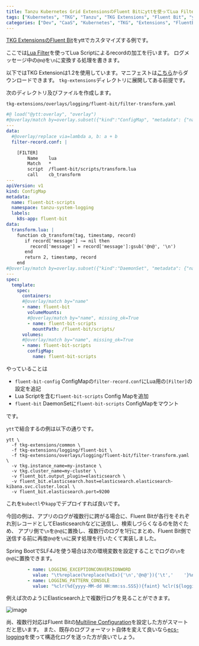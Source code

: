 ```yaml
---
title: Tanzu Kubernetes Grid ExtensionsのFluent Bitにyttを使ってLua Filterでscriptを設定するメモ
tags: ["Kubernetes", "TKG", "Tanzu", "TKG Extensions", "Fluent Bit", "ytt"]
categories: ["Dev", "CaaS", "Kubernetes", "TKG", "Extensions", "FluentBit"]
---
```


[TKG ExtensionsのFluent Bit](https://docs.vmware.com/en/VMware-Tanzu-Kubernetes-Grid/1.2/vmware-tanzu-kubernetes-grid-12/GUID-extensions-logging-fluentbit.html)をyttでカスタマイズする例です。

ここでは[Lua Filter](https://docs.fluentbit.io/manual/pipeline/filters/lua)を使ってLua Scriptによるrecordの加工を行います。
ログメッセージ中の`@n@`を`\n`に変換する処理を書きます。

以下ではTKG Extensionは1.2を使用しています。マニフェストは[こちら](https://my.vmware.com/en/group/vmware/downloads/details?downloadGroup=TKG-121&productId=988&rPId=56777)からダウンロードできます。
`tkg-extensions`ディレクトリに展開してある前提です。


次のディレクトリ及びファイルを作成します。

`tkg-extensions/overlays/logging/fluent-bit/filter-transform.yaml`

```yaml
#@ load("@ytt:overlay", "overlay")
#@overlay/match by=overlay.subset({"kind":"ConfigMap", "metadata": {"name": "fluent-bit-config"}})
---
data:
  #@overlay/replace via=lambda a, b: a + b
  filter-record.conf: |

    [FILTER]
        Name    lua
        Match   *
        script  /fluent-bit/scripts/transform.lua
        call    cb_transform
---
apiVersion: v1
kind: ConfigMap
metadata:
  name: fluent-bit-scripts
  namespace: tanzu-system-logging
  labels:
    k8s-app: fluent-bit
data:
  transform.lua: |
    function cb_transform(tag, timestamp, record)
       if record['message'] ~= nil then
         record['message'] = record['message']:gsub('@n@', '\n')
       end
       return 2, timestamp, record
    end
#@overlay/match by=overlay.subset({"kind":"DaemonSet", "metadata": {"name": "fluent-bit"}})
---
spec:
  template:
    spec:
      containers:
      #@overlay/match by="name"
      - name: fluent-bit
        volumeMounts:
        #@overlay/match by="name", missing_ok=True
        - name: fluent-bit-scripts
          mountPath: /fluent-bit/scripts/
      volumes:
      #@overlay/match by="name", missing_ok=True
      - name: fluent-bit-scripts
        configMap:
          name: fluent-bit-scripts
```

やっていることは

* `fluent-bit-config` ConfigMapの`filter-record.conf`にLua用の`[Filter]`の設定を追記
* Lua Scriptを含む`fluent-bit-scripts` Config Mapを追加
* `fluent-bit` DaemonSetに`fluent-bit-scripts` ConfigMapをマウント

です。

`ytt`で結合するの例は以下の通りです。

```
ytt \
  -f tkg-extensions/common \
  -f tkg-extensions/logging/fluent-bit \
  -f tkg-extensions/overlays/logging/fluent-bit/filter-transform.yaml \
  -v tkg.instance_name=my-instance \
  -v tkg.cluster_name=my-cluster \
  -v fluent_bit.output_plugin=elasticsearch \
  -v fluent_bit.elasticsearch.host=elasticsearch.elasticsearch-kibana.svc.cluster.local \
  -v fluent_bit.elasticsearch.port=9200
```

これを`kubectl`や`kapp`でデプロイすれば良いです。


今回の例は、アプリのログが複数行に跨がる場合に、Fluent Bitが各行をそれぞれ別レコードとしてElasticsearchなどに送信し、検索しづらくなるのを防ぐため、
アプリ側で`\n`を`@n@`に置換し、複数行のログを1行にまとめ、Fluent Bit側で送信する前に再度`@n@`を`\n`に戻す処理を行いたくて実装しました。

Spring BootでSLF4Jを使う場合は次の環境変数を設定することでログの`\n`を`@n@`に置換できます。

```yaml
        - name: LOGGING_EXCEPTIONCONVERSIONWORD
          value: "\t%replace(%replace(%xEx){'\n','@n@'}){'\t','    '}%nopex"
        - name: LOGGING_PATTERN_CONSOLE
          value: "%clr(%d{yyyy-MM-dd HH:mm:ss.SSS}){faint} %clr(${logging.pattern.level:%5p}) %clr(${PID: }){magenta} %clr(---){faint} %clr([%15.15t]){faint} %clr(%-40.40logger{39}){cyan} %clr(:){faint} %replace(%m){'\n','@n@'}${logging.exception-conversion-word:%wEx}%n"
```


例えば次のようにElasticsearch上で複数行ログを見ることができます。

![image](https://user-images.githubusercontent.com/106908/104992726-f6df7080-5a64-11eb-84f6-7850a217aa0a.png)


尚、複数行対応はFluent Bitの[Multiline Configuration](https://docs.fluentbit.io/manual/v/1.5/pipeline/inputs/tail#multiline)を設定した方がスマートだと思います。
また、既存のログフォーマット自体を変えて良いなら[ecs-logging](https://github.com/elastic/ecs-logging)を使って構造化ログを送った方が良いでしょう。